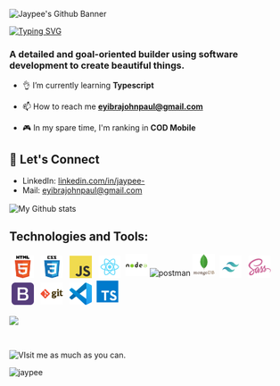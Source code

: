 ![Jaypee's Github Banner](https://res.cloudinary.com/dmprj9s0q/image/upload/v1659970860/Github/petdog_wifne4.png)

[![Typing SVG](https://readme-typing-svg.herokuapp.com?font=Serif&size=24&duration=4000&color=F75412&left=true&vCenter=true&width=1000&height=50&lines=Hi+there%2C+%F0%9F%91%8B;Jaypee+here)](https://git.io/typing-svg)
<h3 align="left">A detailed and goal-oriented builder using software development to create beautiful things.</h3>

- 👌 I’m currently learning **Typescript**

- 📫 How to reach me **eyibrajohnpaul@gmail.com**

- 🎮 In my spare time, I'm ranking in **COD Mobile**

## :handshake:   Let's Connect

- LinkedIn: [linkedin.com/in/jaypee-](https://www.linkedin.com/in/jaypee-/)
- Mail: eyibrajohnpaul@gmail.com

<img alt="My Github stats" align="center" border-radius="40px" width="800px" height="200px" src="https://github-readme-streak-stats.herokuapp.com/?user=jaypee-0&layout=compact" alt="Jaypee" />

## Technologies and Tools:
<p align="left">
<img src="https://raw.githubusercontent.com/github/explore/80688e429a7d4ef2fca1e82350fe8e3517d3494d/topics/html/html.png" alt="html" height="40" style="vertical-align:top; margin:4px">
<img src="https://raw.githubusercontent.com/github/explore/80688e429a7d4ef2fca1e82350fe8e3517d3494d/topics/css/css.png" alt="css" height="40" style="vertical-align:top; margin:4px">
<img src="https://raw.githubusercontent.com/github/explore/80688e429a7d4ef2fca1e82350fe8e3517d3494d/topics/javascript/javascript.png" alt="Javascript" height="40" style="vertical-align:top; margin:4px">
<img src="https://raw.githubusercontent.com/github/explore/80688e429a7d4ef2fca1e82350fe8e3517d3494d/topics/react/react.png" alt="React js" height="40" style="vertical-align:top; margin:4px">
<img src="https://raw.githubusercontent.com/devicons/devicon/master/icons/nodejs/nodejs-original-wordmark.svg" alt="nodejs" width="40" height="40"/>
 <img src="https://www.vectorlogo.zone/logos/getpostman/getpostman-icon.svg" alt="postman" width="40" height="40"/> 
 <img src="https://raw.githubusercontent.com/devicons/devicon/master/icons/mongodb/mongodb-original-wordmark.svg" alt="mongodb" width="40" height="40"/>
<img src="https://raw.githubusercontent.com/github/explore/80688e429a7d4ef2fca1e82350fe8e3517d3494d/topics/tailwind/tailwind.png" alt="Next js" height="40" style="vertical-align:top; margin:4px">
<img src="https://raw.githubusercontent.com/github/explore/80688e429a7d4ef2fca1e82350fe8e3517d3494d/topics/sass/sass.png" alt="sass" height="40" style="vertical-align:top; margin:4px">
<img src="https://raw.githubusercontent.com/github/explore/80688e429a7d4ef2fca1e82350fe8e3517d3494d/topics/bootstrap/bootstrap.png" alt="bootstrap" height="40" style="vertical-align:top; margin:4px">
<img src="https://raw.githubusercontent.com/github/explore/80688e429a7d4ef2fca1e82350fe8e3517d3494d/topics/git/git.png" alt="git" height="40" style="vertical-align:top; margin:4px">
<img src="https://raw.githubusercontent.com/github/explore/80688e429a7d4ef2fca1e82350fe8e3517d3494d/topics/visual-studio-code/visual-studio-code.png" alt="VS Code" height="40" style="vertical-align:top; margin:4px">
<img src="https://raw.githubusercontent.com/devicons/devicon/master/icons/typescript/typescript-original.svg" alt="typescript" width="40" height="40"/> </a> 
</p>

<a href="#">
  <img align="center" src="https://github-readme-stats.vercel.app/api/top-langs/?username=jaypee-0&theme=radical&border_radius=10" />
</a>

&nbsp;

<img height="120" alt="VIsit me as much as you can." width="100%" src="https://github.com/dibyendu415/dibyendu415/blob/master/marquee.svg" />
<p align="left"> <img src="https://komarev.com/ghpvc/?username=jaypee-0&label=Profile%20views&color=F75412&style=flat" alt="jaypee" /> </p>
